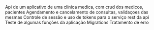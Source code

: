 Api de um aplicativo de uma clinica medica, com crud dos medicos, pacientes
Agendamento e cancelamento de consultas, validaçoes das mesmas
Controle de sessão e uso de tokens para o serviço rest da api
Teste de algumas funções da aplicação
Migrations
Tratamento de erro

